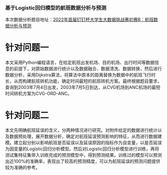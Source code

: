 
### 基于Logistic回归模型的航班数据分析与预测

本次数据分析题目地址：[2022年首届钉钉杯大学生大数据挑战赛初赛B：航班数据分析与预测](https://github.com/willow017/-Logistic-/blob/main/%E5%88%9D%E8%B5%9BB%EF%BC%9A%E8%88%AA%E7%8F%AD%E6%95%B0%E6%8D%AE%E5%88%86%E6%9E%90%E4%B8%8E%E9%A2%84%E6%B5%8B.pdf)

# 针对问题一
  本文采用Python编程语言，在给定航班出发机场、目的机场、出行时间等数据信息的前提下，对原始数据进行统计以及数据融合、数据清洗、数据转换，然后进行数据分析，采用Dijkstra算法，将算法中原本的距离替换为数据中的航班飞行时长，从而构建航班转机功能，确定时间最短的航班转机方案。最终根据题目要求，查询到2003年7月4日出发，2003年7月5日到达，从CVG机场到ANC机场的最短时间转机方案为CVG-ORD-ANC。
# 针对问题二
  本文先明确航班延误的含义，分两种情况进行研究。对附件给定的数据进行统计以及数据预处理，展开数据分析，确定对航班延误预测影响的特征，从而进行数据建模。建立起分别以影响航班是否延误以及延误原因的指标作为自变量，以是否延误为因变量的Logistic回归分析模型。然后对Logistic回归分析模型进行训练，再将测试集特征集带入训练完成的预测模型中，得到预测结果。训练过的模型可以预测出近100%的准确率，表现出了较高的预测精度，可以为航班延误的预测问题提供较为准确的参考。
